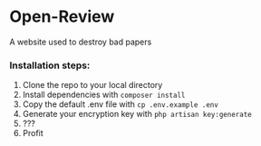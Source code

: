 # Open-Review

A website used to destroy bad papers

### Installation steps:

1. Clone the repo to your local directory
2. Install dependencies with ``` composer install ```
3. Copy the default .env file with ``` cp .env.example .env ```
4. Generate your encryption key with ``` php artisan key:generate ```
5. ???
6. Profit
